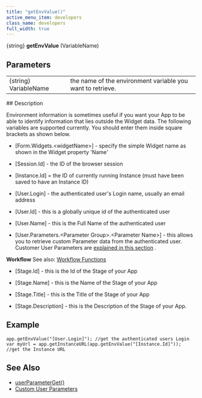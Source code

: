 ```yaml
---
title: "getEnvValue()"
active_menu_item: developers
class_name: developers
full_width: true
---
```



{string} **getEnvValue** (VariableName)

## Parameters

<table>
<tr>
<td width="149">
{string} VariableName

</td>
<td width="22">
</td>
<td width="709">
the name of the environment variable you want to retrieve.

</td>
</tr>
</table>
## Description

Environment information is sometimes useful if you want your App to be able to identify information that lies outside the Widget data. The following variables are supported currently. You should enter them inside square brackets as shown below.

 - [Form.Widgets.\<widgetName\>] - specify the simple Widget name as shown in the Widget property 'Name'

 - [Session.Id] - the ID of the browser session

 - [Instance.Id] = the ID of currently running Instance (must have been saved to have an Instance ID)
 - [User.Login] - the authenticated user's Login name, usually an email address

 - [User.Id] - this is a globally unique id of the authenticated user

 - [User.Name] - this is the Full Name of the authenticated user

 - [User.Parameters.\<Parameter Group\>.\<Parameter Name\>] - this allows you to retrieve custom Parameter data from the authenticated user. Customer User Parameters are [explained in this section](/developers/documentation/product-guide/the-console/console-tabs/more/account-variables/user-parameters/) .

**Workflow** See also: [Workflow Functions](/developers/documentation/scripting-apis/client-api/workflow-functions/)
 - [Stage.Id] - this is the Id of the Stage of your App

 - [Stage.Name] - this is the Name of the Stage of your App

 - [Stage.Title] - this is the Title of the Stage of your App

 - [Stage.Description] - this is the Description of the Stage of your App.

## Example

    app.getEnvValue("[User.Login]"); //get the authenticated users Login 
    var myUrl = app.getInstanceURL(app.getEnvValue("[Instance.Id]")); //get the Instance URL
   

## See Also

 - [userParameterGet()](/developers/documentation/scripting-apis/client-api/app-functions/userparameterget)
 - [Custom User Parameters](/developers/documentation/product-guide/the-console/console-tabs/more/account-variables/user-parameters/)

